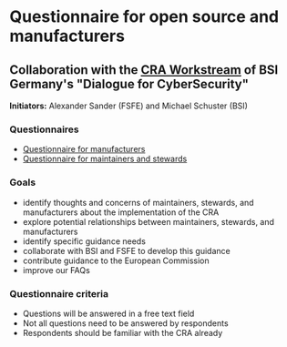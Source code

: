 # Questionnaire for open source and manufacturers
## Collaboration with the [CRA Workstream][] of BSI Germany's "Dialogue for CyberSecurity" 

**Initiators:** Alexander Sander (FSFE) and Michael Schuster (BSI)

### Questionnaires

- [Questionnaire for manufacturers](./manufacturers.md)
- [Questionnaire for maintainers and stewards](./oss-projects.md)

### Goals

- identify thoughts and concerns of maintainers, stewards, and manufacturers about the implementation of the CRA
- explore potential relationships between maintainers, stewards, and manufacturers
- identify specific guidance needs
- collaborate with BSI and FSFE to develop this guidance
- contribute guidance to the European Commission
- improve our FAQs

### Questionnaire criteria

- Questions will be answered in a free text field
- Not all questions need to be answered by respondents
- Respondents should be familiar with the CRA already

[CRA Workstream]: https://www.dialog-cybersicherheit.de/workstreams/

